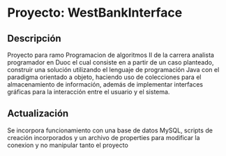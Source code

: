 # Proyecto: WestBankInterface

## Descripción

Proyecto para ramo Programacion de algoritmos II de la carrera analista programador en Duoc el cual consiste en a partir de un caso planteado, construir una solución utilizando el lenguaje de programación Java con el paradigma orientado a objeto, haciendo uso de colecciones para el almacenamiento de información, además de implementar interfaces gráficas para la interacción entre el usuario y el sistema.

## Actualización

Se incorpora funcionamiento con una base de datos MySQL, scripts de creación incorporados y un archivo de properties para modificar la conexion y no manipular tanto el proyecto
